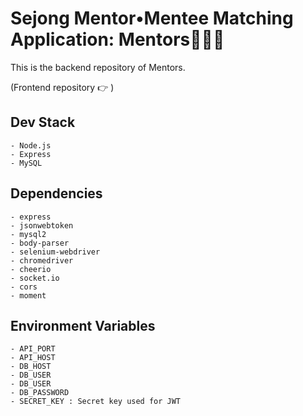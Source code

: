 #  Sejong Mentor•Mentee Matching Application: Mentors👩🏻‍🏫

This is the backend repository of Mentors.

(Frontend repository 👉 )

## Dev Stack

    - Node.js
    - Express
    - MySQL

## Dependencies

    - express
    - jsonwebtoken
    - mysql2
    - body-parser
    - selenium-webdriver
    - chromedriver
    - cheerio
    - socket.io
    - cors
    - moment

## Environment Variables

    - API_PORT
    - API_HOST
    - DB_HOST
    - DB_USER
    - DB_USER
    - DB_PASSWORD
    - SECRET_KEY : Secret key used for JWT
